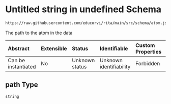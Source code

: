 # Untitled string in undefined Schema

```txt
https://raw.githubusercontent.com/educorvi/rita/main/src/schema/atom.json#/properties/path
```

The path to the atom in the data

| Abstract            | Extensible | Status         | Identifiable            | Custom Properties | Additional Properties | Access Restrictions | Defined In                                                      |
| :------------------ | :--------- | :------------- | :---------------------- | :---------------- | :-------------------- | :------------------ | :-------------------------------------------------------------- |
| Can be instantiated | No         | Unknown status | Unknown identifiability | Forbidden         | Allowed               | none                | [atom.json*](../../src/schema/atom.json "open original schema") |

## path Type

`string`
